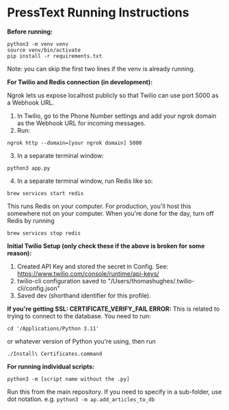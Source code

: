# PressText Running Instructions

**Before running:**
```
python3 -m venv venv
source venv/bin/activate
pip install -r requirements.txt
```
Note: you can skip the first two lines if the venv is already running.

**For Twilio and Redis connection (in development):**

Ngrok lets us expose localhost publicly so that Twilio can use port 5000 as a Webhook URL.
1) In Twilio, go to the Phone Number settings and add your ngrok domain as the Webhook URL for incoming messages.
2) Run:
```
ngrok http --domain=[your ngrok domain] 5000
```
3) In a separate terminal window:
```
python3 app.py
```
4) In a separate terminal window, run Redis like so:
```
brew services start redis
```
This runs Redis on your computer. For production, you'll host this somewhere 
not on your computer.
When you're done for the day, turn off Redis by running
```
brew services stop redis
```

**Initial Twilio Setup (only check these if the above is broken for some reason):**
1) Created API Key and stored the secret in Config. See: https://www.twilio.com/console/runtime/api-keys/
2) twilio-cli configuration saved to "/Users/thomashughes/.twilio-cli/config.json"
3) Saved dev (shorthand identifier for this profile).

**If you're getting SSL: CERTIFICATE_VERIFY_FAIL ERROR:**
This is related to trying to connect to the database. You need to run:
```
cd '/Applications/Python 3.11'
```
or whatever version of Python you're using, then run
```
./Install\ Certificates.command
```

**For running individual scripts:**
```
python3 -m [script name without the .py]
```
Run this from the main repository. If you need to specify in a sub-folder, use
dot notation. e.g. `python3 -m ap.add_articles_to_db`
